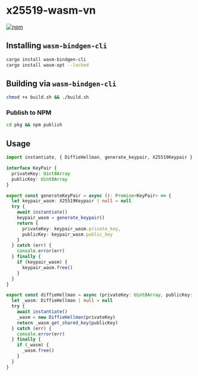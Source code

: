 # x25519-wasm-vn
[![npm](https://img.shields.io/npm/v/x25519-wasm-vn)](https://www.npmjs.com/package/x25519-wasm-vn)

## Installing `wasm-bindgen-cli`

```sh
cargo install wasm-bindgen-cli
cargo install wasm-opt --locked
```

## Building via `wasm-bindgen-cli`

```sh
chmod +x build.sh && ./build.sh
```

### Publish to NPM

```sh
cd pkg && npm publish
```

## Usage

```ts
import instantiate, { DiffieHellman, generate_keypair, X25519Keypair } from 'x25519-wasm-vn/web'

interface KeyPair {
  privateKey: Uint8Array
  publicKey: Uint8Array
}

export const generateKeyPair = async (): Promise<KeyPair> => {
  let keypair_wasm: X25519Keypair | null = null
  try {
    await instantiate()
    keypair_wasm = generate_keypair()
    return {
      privateKey: keypair_wasm.private_key,
      publicKey: keypair_wasm.public_key
    }
  } catch (err) {
    console.error(err)
  } finally {
    if (keypair_wasm) {
      keypair_wasm.free()
    }
  }
}

export const diffieHellman = async (privateKey: Uint8Array, publicKey: Uint8Array): Promise<Uint8Array> => {
  let _wasm: DiffieHellman | null = null
  try {
    await instantiate()
    _wasm = new DiffieHellman(privateKey)
    return _wasm.get_shared_key(publicKey)
  } catch (err) {
    console.error(err)
  } finally {
    if (_wasm) {
      _wasm.free()
    }
  }
}
```
